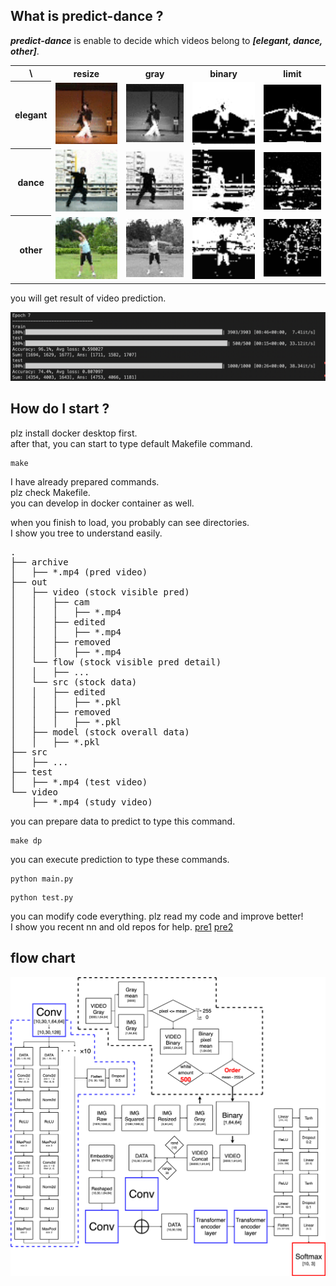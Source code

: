 ## What is predict-dance ?
***predict-dance*** is enable to decide which videos belong to ***[elegant, dance, other]***.

<table>
  <tr><th>\</th><th>resize</th><th>gray</th><th>binary</th><th>limit</th></tr>
  <tr>
    <th>elegant</th>
    <td><img src="src/git/ja_resize.gif" width=159></td>
    <td><img src="src/git/ja_gray.gif" width=159></td>
    <td><img src="src/git/ja_bin.gif" width=159></td>
    <td><img src="src/git/ja_limit.gif" width=159></td>
  </tr>
  <tr>
    <th>dance</th>
    <td><img src="src/git/aito_resize.gif" width=159></td>
    <td><img src="src/git/aito_gray.gif" width=159></td>
    <td><img src="src/git/aito_bin.gif" width=159></td>
    <td><img src="src/git/aito_limit.gif" width=159></td>
  </tr>
  <tr>
    <th>other</th>
    <td><img src="src/git/exer_resize.gif" width=159></td>
    <td><img src="src/git/exer_gray.gif" width=159></td>
    <td><img src="src/git/exer_bin.gif" width=159></td>
    <td><img src="src/git/exer_limit.gif" width=159></td>
  </tr>
</table>
you will get result of video prediction.

![flowchart](src/git/result.png)

## How do I start ?
plz install docker desktop first.<br>
after that, you can start to type default Makefile command.
```
make
```
I have already prepared commands.<br>
plz check Makefile.<br>
you can develop in docker container as well.<br>

when you finish to load, you probably can see directories.<br>
I show you tree to understand easily.
<pre>
.
├── archive
│   ├── *.mp4 (pred video)
├── out
│   ├── video (stock visible pred)
│   │   ├── cam
│   │   │   ├── *.mp4
│   │   ├── edited
│   │   │   ├── *.mp4
│   │   ├── removed
│   │   │   ├── *.mp4
│   └── flow (stock visible pred detail)
│   │   ├── ...
│   └── src (stock data)
│   │   ├── edited
│   │   │   ├── *.pkl
│   │   ├── removed
│   │   │   ├── *.pkl
│   ├── model (stock overall data)
│   │   ├── *.pkl
├── src
│   ├── ...
├── test
│   ├── *.mp4 (test video)
└── video
    ├── *.mp4 (study video)
</pre>
you can prepare data to predict to type this command.
```
make dp
```
you can execute prediction to type these commands.
```
python main.py
```
```
python test.py
```

you can modify code everything. plz read my code and improve better!<br>
I show you recent nn and old repos for help.
[pre1](https://github.com/jasmine-jp/predict_dance)
[pre2](https://github.com/jasmine-jp/predict_dance2)
## flow chart
![flowchart](src/git/flowchart.png)
